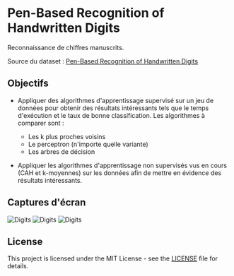 # Pen-Based Recognition of Handwritten Digits

Reconnaissance de chiffres manuscrits.

Source du dataset : [Pen-Based Recognition of Handwritten Digits](https://archive.ics.uci.edu/dataset/81/pen+based+recognition+of+handwritten+digits)



## Objectifs 

- Appliquer des algorithmes d'apprentissage supervisé sur un jeu de données pour obtenir des résultats intéressants tels que le temps d'exécution et le taux de bonne classification. Les algorithmes à comparer sont :

    - Les k plus proches voisins
    - Le perceptron (n'importe quelle variante)
    - Les arbres de décision
- Appliquer les algorithmes d'apprentissage non supervisés vus en cours (CAH et k-moyennes) sur les données afin de mettre en évidence des résultats intéressants.

## Captures d'écran

![Digits](./imageWeb1.png)
![Digits](./imageWeb3.png)
![Digits](./imageWeb4.png)

## License

This project is licensed under the MIT License - see the [LICENSE](LICENSE) file for details.

